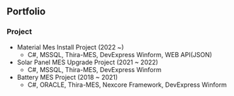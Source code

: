 ## Portfolio

### Project 

- Material Mes Install Project (2022 ~)
  - C#, MSSQL, Thira-MES, DevExpress Winform, WEB API(JSON)
- Solar Panel MES Upgrade Project (2021 ~ 2022)
  - C#, MSSQL, Thira-MES, DevExpress Winform
- Battery MES Project (2018 ~ 2021)
  - C#, ORACLE, Thira-MES, Nexcore Framework, DevExpress Winform
